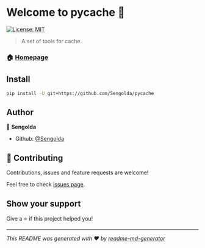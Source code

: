 # Welcome to pycache 👋
[![License: MIT](https://img.shields.io/badge/License-MIT-yellow.svg)](#)

> A set of tools for cache.

### 🏠 [Homepage](https://github.com/Sengolda/pycache)

## Install

```sh
pip install -U git+https://github.com/Sengolda/pycache
```

## Author

👤 **Sengolda**

* Github: [@Sengolda](https://github.com/Sengolda)

## 🤝 Contributing

Contributions, issues and feature requests are welcome!

Feel free to check [issues page]( https://github.com/Sengolda/pycache/issues). 

## Show your support

Give a ⭐️ if this project helped you!


***
_This README was generated with ❤️ by [readme-md-generator](https://github.com/kefranabg/readme-md-generator)_